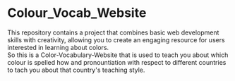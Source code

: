 # Colour_Vocab_Website

This repository contains a project that combines basic web development skills with creativity, allowing you to create an engaging resource for users interested in learning about colors.
<br>
So this is a Color-Vocabulary-Website that is used to teach you about which colour is spelled how and pronountiation with respect to different countries to tach you about that country's teaching style.

